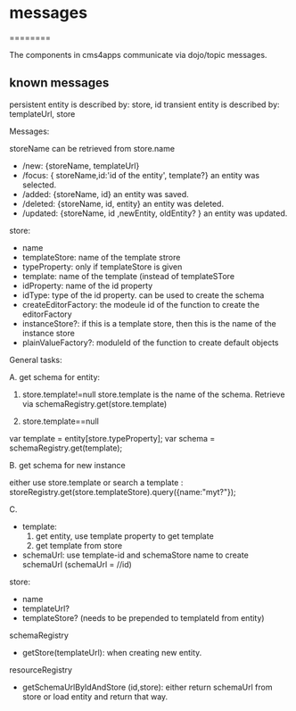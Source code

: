 # messages
========


The components in cms4apps communicate via dojo/topic messages.


## known messages


persistent entity is described by: store, id
transient entity is described by: templateUrl, store

Messages:

storeName can be retrieved from store.name

* /new: {storeName, templateUrl}
* /focus: { storeName,id:'id of the entity',  template?} an entity was selected.
* /added: {storeName, id} an entity was saved.
* /deleted: {storeName, id, entity} an entity was deleted.
* /updated: {storeName, id ,newEntity, oldEntity? } an entity was updated.


store:
 - name
 - templateStore: name of the template strore
 - typeProperty: only if templateStore is given
 - template: name of the template (instead of templateSTore
 - idProperty: name of the id property
 - idType: type of the id property. can be used to create the schema
 - createEditorFactory: the modeule id of the function to create the editorFactory
 - instanceStore?: if this is a template store, then this is the name of the instance store
 - plainValueFactory?: moduleId of the function to create default objects



General tasks:

A. get schema for entity:

1. store.template!=null
store.template is the name of the schema. Retrieve via schemaRegistry.get(store.template)

2. store.template==null

var template = entity[store.typeProperty];
var schema = schemaRegistry.get(template);


B. get schema for new instance

either use store.template or search a template :
storeRegistry.get(store.templateStore).query({name:"myt?"});

C.

- template:
    1. get entity, use template property to get template
    2. get template from store
- schemaUrl:
    use template-id and schemaStore name to create schemaUrl (schemaUrl = /<store>/id)


store:
- name
- templateUrl?
- templateStore? (needs to be prepended to templateId from entity)

schemaRegistry
- getStore(templateUrl): when creating new entity.


resourceRegistry

- getSchemaUrlByIdAndStore (id,store): either return schemaUrl from store or load entity and return that way.
